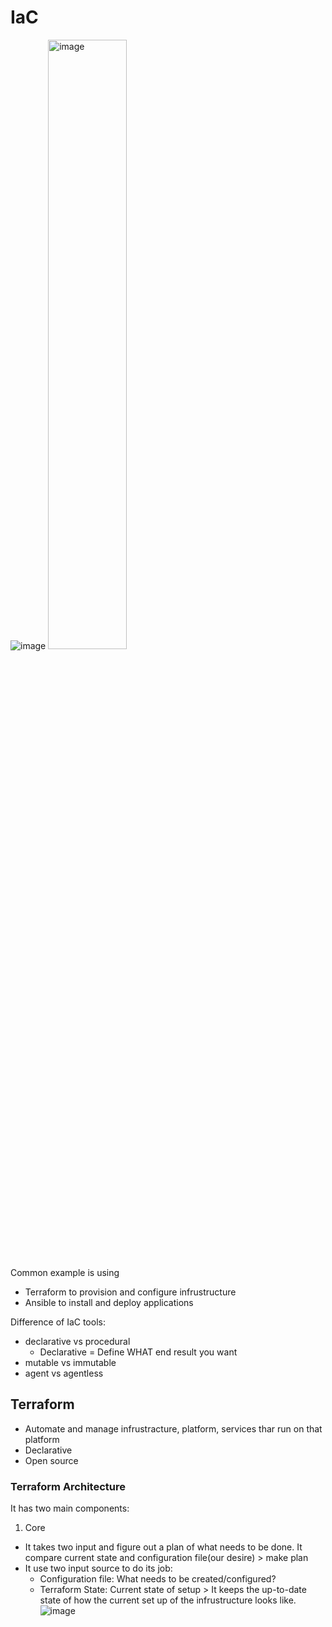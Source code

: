 # IaC
![image](https://github.com/user-attachments/assets/c8af548e-c285-49d4-a8e8-d63207c11836)
<img src="https://github.com/user-attachments/assets/c8af548e-c285-49d4-a8e8-d63207c11836" alt="image" width="50%">

Common example is using 
* Terraform to provision and configure infrustructure
* Ansible to install and deploy applications

Difference of IaC tools:
* declarative vs procedural
  * Declarative = Define WHAT end result you want
* mutable vs immutable
* agent vs agentless

## Terraform
* Automate and manage infrustracture, platform, services thar run on that platform
* Declarative
* Open source
### Terraform Architecture
It has two main components:
1. Core
 * It takes two input and figure out a plan of what needs to be done. It compare current state and configuration file(our desire) > make plan
 * It use two input source to do its job:
   * Configuration file: What needs to be created/configured?
   * Terraform State: Current state of setup > It keeps the up-to-date state of how the current set up of the infrustructure looks like.
![image](https://github.com/user-attachments/assets/0a4c8839-834a-4519-a289-7dc4e5f8d135)


